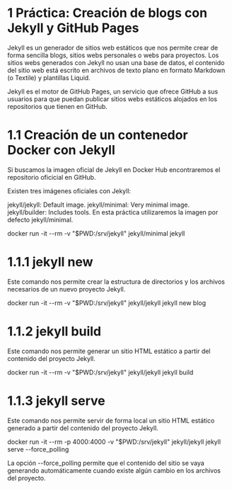 # 1 Práctica: Creación de blogs con Jekyll y GitHub Pages
Jekyll es un generador de sitios web estáticos que nos permite crear de forma sencilla blogs, sitios webs personales o webs para proyectos. Los sitios webs generados con Jekyll no usan una base de datos, el contenido del sitio web está escrito en archivos de texto plano en formato Markdown (o Textile) y plantillas Liquid.

Jekyll es el motor de GitHub Pages, un servicio que ofrece GitHub a sus usuarios para que puedan publicar sitios webs estáticos alojados en los repositorios que tienen en GitHub.
# 1.1 Creación de un contenedor Docker con Jekyll
Si buscamos la imagen oficial de Jekyll en Docker Hub encontraremos el repositorio oficicial en GitHub.

Existen tres imágenes oficiales con Jekyll:

jekyll/jekyll: Default image.
jekyll/minimal: Very minimal image.
jekyll/builder: Includes tools.
En esta práctica utilizaremos la imagen por defecto jekyll/minimal.

docker run -it --rm -v "$PWD:/srv/jekyll" jekyll/minimal jekyll
# 1.1.1 jekyll new
Este comando nos permite crear la estructura de directorios y los archivos necesarios de un nuevo proyecto Jekyll.

docker run -it --rm -v "$PWD:/srv/jekyll" jekyll/jekyll jekyll new blog

# 1.1.2 jekyll build
Este comando nos permite generar un sitio HTML estático a partir del contenido del proyecto Jekyll.

docker run -it --rm -v "$PWD:/srv/jekyll" jekyll/jekyll jekyll build

# 1.1.3 jekyll serve
Este comando nos permite servir de forma local un sitio HTML estático generado a partir del contenido del proyecto Jekyll.

docker run -it --rm -p 4000:4000 -v "$PWD:/srv/jekyll" jekyll/jekyll jekyll serve --force_polling

La opción --force_polling permite que el contenido del sitio se vaya generando automáticamente cuando existe algún cambio en los archivos del proyecto.
